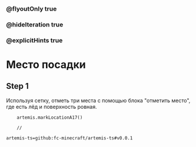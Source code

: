 ### @flyoutOnly true
### @hideIteration true
### @explicitHints true

# Место посадки

## Step 1
Используя сетку, отметь три места с помощью блока "отметить место", где есть лёд и поверхность ровная.

```ghost
    artemis.markLocationA17()
```
```template
    //
```

```package
artemis-ts=github:fc-minecraft/artemis-ts#v0.0.1
```